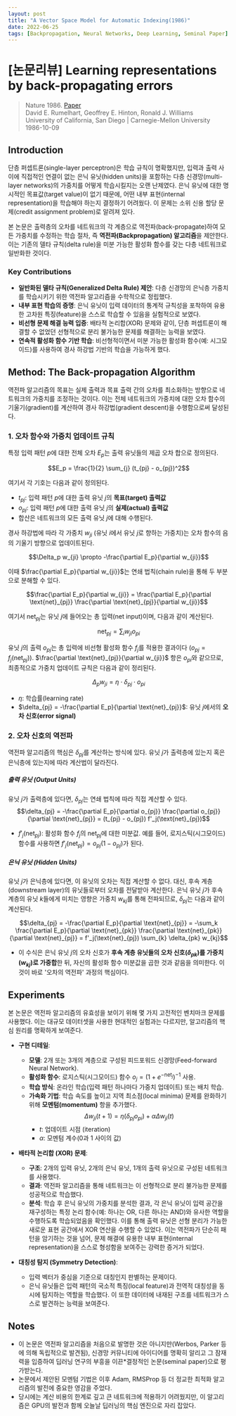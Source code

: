 ```yaml
---
layout: post
title: "A Vector Space Model for Automatic Indexing(1986)"
date: 2022-06-25
tags: [Backpropagation, Neural Networks, Deep Learning, Seminal Paper]
---
```

# [논문리뷰] Learning representations by back-propagating errors

> Nature 1986. [Paper](https://www.nature.com/articles/323533a0)  
> David E. Rumelhart, Geoffrey E. Hinton, Ronald J. Williams  
> University of California, San Diego | Carnegie-Mellon University  
> 1986-10-09

## Introduction
단층 퍼셉트론(single-layer perceptron)은 학습 규칙이 명확했지만, 입력과 출력 사이에 직접적인 연결이 없는 은닉 유닛(hidden units)을 포함하는 다층 신경망(multi-layer networks)의 가중치를 어떻게 학습시킬지는 오랜 난제였다. 은닉 유닛에 대한 명시적인 목표값(target value)이 없기 때문에, 어떤 내부 표현(internal representation)을 학습해야 하는지 결정하기 어려웠다. 이 문제는 소위 신용 할당 문제(credit assignment problem)로 알려져 있다.

본 논문은 출력층의 오차를 네트워크의 각 계층으로 역전파(back-propagate)하여 모든 가중치를 수정하는 학습 절차, 즉 **역전파(Backpropagation) 알고리즘**을 제안한다. 이는 기존의 델타 규칙(delta rule)을 미분 가능한 활성화 함수를 갖는 다층 네트워크로 일반화한 것이다.

### **Key Contributions**

* **일반화된 델타 규칙(Generalized Delta Rule) 제안**: 다층 신경망의 은닉층 가중치를 학습시키기 위한 역전파 알고리즘을 수학적으로 정립했다.
* **내부 표현 학습의 증명**: 은닉 유닛이 입력 데이터의 통계적 규칙성을 포착하여 유용한 고차원 특징(feature)을 스스로 학습할 수 있음을 실험적으로 보였다.
* **비선형 문제 해결 능력 입증**: 배타적 논리합(XOR) 문제와 같이, 단층 퍼셉트론이 해결할 수 없었던 선형적으로 분리 불가능한 문제를 해결하는 능력을 보였다.
* **연속적 활성화 함수 기반 학습**: 비선형적이면서 미분 가능한 활성화 함수(예: 시그모이드)를 사용하여 경사 하강법 기반의 학습을 가능하게 했다.

## Method: The Back-propagation Algorithm

역전파 알고리즘의 목표는 실제 출력과 목표 출력 간의 오차를 최소화하는 방향으로 네트워크의 가중치를 조정하는 것이다. 이는 전체 네트워크의 가중치에 대한 오차 함수의 기울기(gradient)를 계산하여 경사 하강법(gradient descent)을 수행함으로써 달성된다.

### 1. 오차 함수와 가중치 업데이트 규칙

특정 입력 패턴 $p$에 대한 전체 오차 $E_p$는 출력 유닛들의 제곱 오차 합으로 정의된다.

$$E_p = \frac{1}{2} \sum_{j} (t_{pj} - o_{pj})^2$$

여기서 각 기호는 다음과 같이 정의된다.
- $t_{pj}$: 입력 패턴 $p$에 대한 출력 유닛 $j$의 **목표(target) 출력값**
- $o_{pj}$: 입력 패턴 $p$에 대한 출력 유닛 $j$의 **실제(actual) 출력값**
- 합산은 네트워크의 모든 출력 유닛 $j$에 대해 수행된다.

경사 하강법에 따라 각 가중치 $w_{ji}$ (유닛 $i$에서 유닛 $j$로 향하는 가중치)는 오차 함수의 음의 기울기 방향으로 업데이트된다.

$$\Delta_p w_{ji} \propto -\frac{\partial E_p}{\partial w_{ji}}$$

이때 $\frac{\partial E_p}{\partial w_{ji}}$는 연쇄 법칙(chain rule)을 통해 두 부분으로 분해할 수 있다.

$$\frac{\partial E_p}{\partial w_{ji}} = \frac{\partial E_p}{\partial \text{net}_{pj}} \frac{\partial \text{net}_{pj}}{\partial w_{ji}}$$

여기서 $\text{net}_{pj}$는 유닛 $j$에 들어오는 총 입력(net input)이며, 다음과 같이 계산된다.

$$\text{net}_{pj} = \sum_{i} w_{ji} o_{pi}$$

유닛 $j$의 출력 $o_{pj}$는 총 입력에 비선형 활성화 함수 $f_j$를 적용한 결과이다 ($o_{pj} = f_j(\text{net}_{pj})$).
$\frac{\partial \text{net}_{pj}}{\partial w_{ji}}$ 항은 $o_{pi}$와 같으므로, 최종적으로 가중치 업데이트 규칙은 다음과 같이 정리된다.

$$\Delta_p w_{ji} = \eta \cdot \delta_{pj} \cdot o_{pi}$$

- $\eta$: 학습률(learning rate)
- $\delta_{pj} = -\frac{\partial E_p}{\partial \text{net}_{pj}}$: 유닛 $j$에서의 **오차 신호(error signal)**

### 2. 오차 신호의 역전파

역전파 알고리즘의 핵심은 $\delta_{pj}$를 계산하는 방식에 있다. 유닛 $j$가 출력층에 있는지 혹은 은닉층에 있는지에 따라 계산법이 달라진다.

##### 출력 유닛 (Output Units)

유닛 $j$가 출력층에 있다면, $\delta_{pj}$는 연쇄 법칙에 따라 직접 계산할 수 있다.
$$\delta_{pj} = -\frac{\partial E_p}{\partial o_{pj}} \frac{\partial o_{pj}}{\partial \text{net}_{pj}} = (t_{pj} - o_{pj}) f'_j(\text{net}_{pj})$$
- $f'_j(\text{net}_{pj})$: 활성화 함수 $f_j$의 $\text{net}_{pj}$에 대한 미분값. 예를 들어, 로지스틱(시그모이드) 함수를 사용하면 $f'_j(\text{net}_{pj}) = o_{pj}(1-o_{pj})$가 된다.

##### 은닉 유닛 (Hidden Units)

유닛 $j$가 은닉층에 있다면, 이 유닛의 오차는 직접 계산할 수 없다. 대신, 후속 계층(downstream layer)의 유닛들로부터 오차를 전달받아 계산한다. 은닉 유닛 $j$가 후속 계층의 유닛 $k$들에게 미치는 영향은 가중치 $w_{kj}$를 통해 전파되므로, $\delta_{pj}$는 다음과 같이 계산된다.

$$\delta_{pj} = -\frac{\partial E_p}{\partial \text{net}_{pj}} = -\sum_k \frac{\partial E_p}{\partial \text{net}_{pk}} \frac{\partial \text{net}_{pk}}{\partial \text{net}_{pj}} = f'_j(\text{net}_{pj}) \sum_{k} \delta_{pk} w_{kj}$$

- 이 수식은 은닉 유닛 $j$의 오차 신호가 **후속 계층 유닛들의 오차 신호($\delta_{pk}$)를 가중치($w_{kj}$)로 가중합**한 뒤, 자신의 활성화 함수 미분값을 곱한 것과 같음을 의미한다. 이것이 바로 '오차의 역전파' 과정의 핵심이다.


## Experiments

본 논문은 역전파 알고리즘의 유효성을 보이기 위해 몇 가지 고전적인 벤치마크 문제를 사용했다. 이는 대규모 데이터셋을 사용한 현대적인 실험과는 다르지만, 알고리즘의 핵심 원리를 명확하게 보여준다.

* **구현 디테일**:
    * **모델**: 2개 또는 3개의 계층으로 구성된 피드포워드 신경망(Feed-forward Neural Network).
    * **활성화 함수**: 로지스틱(시그모이드) 함수 $o_j = (1 + e^{-\text{net}_j})^{-1}$ 사용.
    * **학습 방식**: 온라인 학습(입력 패턴 하나마다 가중치 업데이트) 또는 배치 학습.
    * **가속화 기법**: 학습 속도를 높이고 지역 최소점(local minima) 문제를 완화하기 위해 **모멘텀(momentum)** 항을 추가했다.
        $$\Delta w_{ji}(t+1) = \eta (\delta_{pj} o_{pi}) + \alpha \Delta w_{ji}(t)$$
        - $t$: 업데이트 시점 (iteration)
        - $\alpha$: 모멘텀 계수(0과 1 사이의 값)

* **배타적 논리합 (XOR) 문제**:
    * **구조**: 2개의 입력 유닛, 2개의 은닉 유닛, 1개의 출력 유닛으로 구성된 네트워크를 사용했다.
    * **결과**: 역전파 알고리즘을 통해 네트워크는 이 선형적으로 분리 불가능한 문제를 성공적으로 학습했다.
    * **분석**: 학습 후 은닉 유닛의 가중치를 분석한 결과, 각 은닉 유닛이 입력 공간을 재구성하는 특정 논리 함수(예: 하나는 OR, 다른 하나는 AND)와 유사한 역할을 수행하도록 학습되었음을 확인했다. 이를 통해 출력 유닛은 선형 분리가 가능한 새로운 표현 공간에서 XOR 연산을 수행할 수 있었다. 이는 역전파가 단순히 패턴을 암기하는 것을 넘어, 문제 해결에 유용한 내부 표현(internal representation)을 스스로 형성함을 보여주는 강력한 증거가 되었다.



* **대칭성 탐지 (Symmetry Detection)**:
    * 입력 벡터가 중심을 기준으로 대칭인지 판별하는 문제이다.
    * 은닉 유닛들은 입력 패턴의 국소적 특징(local feature)과 전역적 대칭성을 동시에 탐지하는 역할을 학습했다. 이 또한 데이터에 내재된 구조를 네트워크가 스스로 발견하는 능력을 보여준다.

## Notes

- 이 논문은 역전파 알고리즘을 처음으로 발명한 것은 아니지만(Werbos, Parker 등에 의해 독립적으로 발견됨), 신경망 커뮤니티에 아이디어를 명확히 알리고 그 잠재력을 입증하여 딥러닝 연구의 부흥을 이끈*결정적인 논문(seminal paper)으로 평가받는다.
- 논문에서 제안된 모멘텀 기법은 이후 Adam, RMSProp 등 더 정교한 최적화 알고리즘의 발전에 중요한 영감을 주었다.
- 당시에는 계산 비용의 한계로 깊고 큰 네트워크에 적용하기 어려웠지만, 이 알고리즘은 GPU의 발전과 함께 오늘날 딥러닝의 핵심 엔진으로 자리 잡았다.
